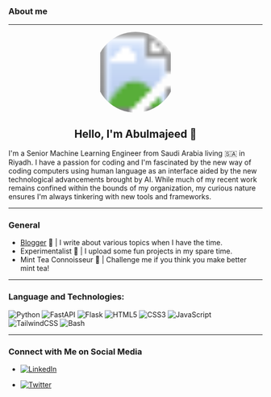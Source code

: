 ### About me
--- 
<p align="center">
    <svg width="160" height="160" xmlns="http://www.w3.org/2000/svg">
    <defs>
        <clipPath id="clip-circle">
            <circle cx="80" cy="80" r="80" />
        </clipPath>
    </defs>
    <image href="https://pbs.twimg.com/profile_images/1697057509721149440/dIK2DCab_400x400.jpg" height="160" width="160" clip-path="url(#clip-circle)" />
    </svg>

  <h2 align="center">Hello, I'm Abulmajeed 👋</h2>
  <p align="left">
    I'm a Senior Machine Learning Engineer from Saudi Arabia living 🇸🇦 in Riyadh. I have a passion for coding and I'm fascinated by the new way of coding computers using human language as an interface aided by the new technological advancements brought by AI. While much of my recent work remains confined within the bounds of my organization, my curious nature ensures I'm always tinkering with new tools and frameworks. 
  </p>
</p>

--- 
###  General 

- [Blogger](https://creativeself0.github.io/) 📖 | I write about various topics when I have the time.
- Experimentalist 🚀 | I upload some fun projects in my spare time.
- Mint Tea Connoisseur 🍵 | Challenge me if you think you make better mint tea!

---
### Language and Technologies: 

![Python](https://img.shields.io/badge/-Python-3776AB?style=flat&logo=Python&logoColor=white) ![FastAPI](https://img.shields.io/badge/-FastAPI-009688?style=flat&logo=FastAPI&logoColor=white) ![Flask](https://img.shields.io/badge/-Flask-000000?style=flat&logo=Flask&logoColor=white) ![HTML5](https://img.shields.io/badge/-HTML5-E34F26?style=flat&logo=HTML5&logoColor=white) ![CSS3](https://img.shields.io/badge/-CSS3-1572B6?style=flat&logo=CSS3&logoColor=white) ![JavaScript](https://img.shields.io/badge/-JavaScript-black?style=flat&logo=javascript) ![TailwindCSS](https://img.shields.io/badge/-TailwindCSS-38B2AC?style=flat&logo=tailwind-css&logoColor=white) ![Bash](https://img.shields.io/badge/-Bash-black?style=flat&logo=gnu-bash)


---
### Connect with Me on Social Media

- [![LinkedIn](https://img.shields.io/badge/-Abdulmajeed%20Al--Muark-blue?style=flat-square&logo=linkedin&logoColor=white&link=https://www.linkedin.com/in/abdulmajed-almarek)](https://www.linkedin.com/in/abdulmajed-almarek)

  
- [![Twitter](https://img.shields.io/badge/-CreativeS3lf-1DA1F2?style=flat-square&logo=twitter&logoColor=white&link=https://twitter.com/CreativeS3lf)](https://twitter.com/CreativeS3lf)
